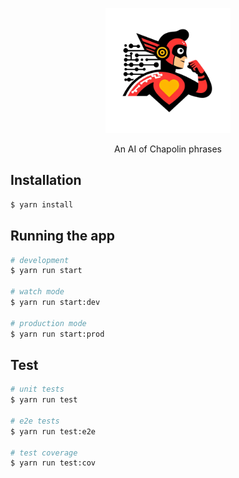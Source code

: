 <p align="center">
  <a href="" target="blank"><img src="./chapolinai.png" width="200" alt="ChapolinAI Logo" /></a>
</p>

  <p align="center">An AI of Chapolin phrases</p>
  

## Installation

```bash
$ yarn install
```

## Running the app

```bash
# development
$ yarn run start

# watch mode
$ yarn run start:dev

# production mode
$ yarn run start:prod
```

## Test

```bash
# unit tests
$ yarn run test

# e2e tests
$ yarn run test:e2e

# test coverage
$ yarn run test:cov
```